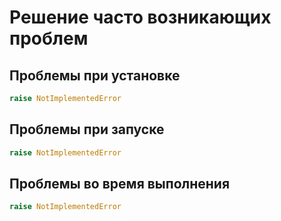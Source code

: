 # Решение часто возникающих проблем

## Проблемы при установке

```python
raise NotImplementedError
```

## Проблемы при запуске

```python
raise NotImplementedError
```

## Проблемы во время выполнения

```python
raise NotImplementedError
```

